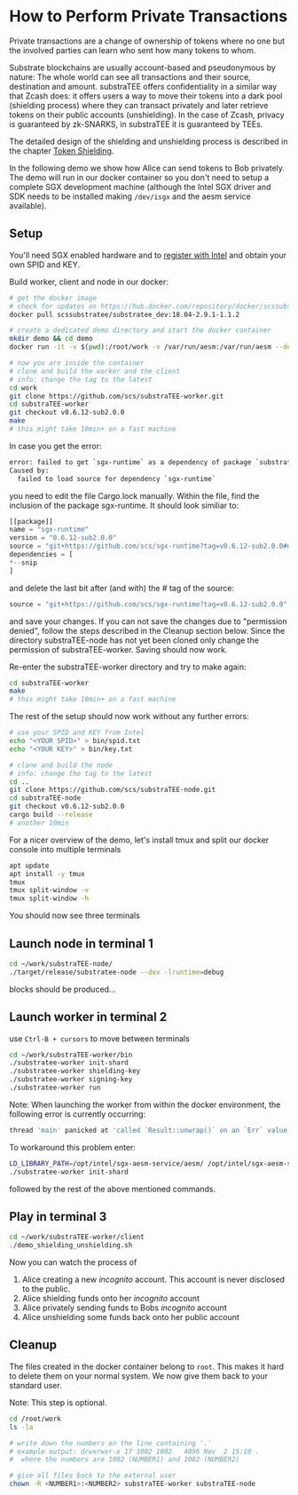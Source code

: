 # How to Perform Private Transactions

Private transactions are a change of ownership of tokens where no one but the involved parties can learn who sent how many tokens to whom.

Substrate blockchains are usually account-based and pseudonymous by nature: The whole world can see all transactions and their source, destination and amount. substraTEE offers confidentiality in a similar way that Zcash does: it offers users a way to move their tokens into a dark pool (shielding process) where they can transact privately and later retrieve tokens on their public accounts (unshielding). In the case of Zcash, privacy is guaranteed by zk-SNARKS, in substraTEE it is guaranteed by TEEs.

The detailed design of the shielding and unshielding process is described in the chapter [Token Shielding](./token_shielding.md).

In the following demo we show how Alice can send tokens to Bob privately. The demo will run in our docker container so you don't need to setup a complete SGX development machine (although the Intel SGX driver and SDK needs to be installed making `/dev/isgx` and the aesm service available).

## Setup

You'll need SGX enabled hardware and to [register with Intel](./howto_worker.md#intel-sgx-development-and-production-commercial-license) and obtain your own SPID and KEY.

Build worker, client and node in our docker:

```bash
# get the docker image
# check for updates on https://hub.docker.com/repository/docker/scssubstratee/substratee_dev
docker pull scssubstratee/substratee_dev:18.04-2.9.1-1.1.2

# create a dedicated demo directory and start the docker container
mkdir demo && cd demo
docker run -it -v $(pwd):/root/work -v /var/run/aesm:/var/run/aesm --device /dev/isgx scssubstratee/substratee_dev:18.04-2.9.1-1.1.2 /bin/bash

# now you are inside the container
# clone and build the worker and the client
# info: change the tag to the latest
cd work
git clone https://github.com/scs/substraTEE-worker.git
cd substraTEE-worker
git checkout v0.6.12-sub2.0.0
make
# this might take 10min+ on a fast machine
```

In case you get the error:
```bash
error: failed to get `sgx-runtime` as a dependency of package `substratee-stf v0.6.12-sub2.0.0 (/root/work/substraTEE-worker/stf)`
Caused by:
  failed to load source for dependency `sgx-runtime`
```
you need to edit the file Cargo.lock manually. Within the file, find the inclusion of the package sgx-runtime. It should look similiar to:
```rust
[[package]]
name = "sgx-runtime"
version = "0.6.12-sub2.0.0"
source = "git+https://github.com/scs/sgx-runtime?tag=v0.6.12-sub2.0.0#daace7e56a250e79132962311ac0e7935faa8385"
dependencies = [
*--snip
]
```
and delete the last bit after (and with) the # tag of the source:
```rust
source = "git+https://github.com/scs/sgx-runtime?tag=v0.6.12-sub2.0.0"
```
and save your changes. If you can not save the changes due to "permission denied", follow the steps described in the Cleanup section below. Since the directory substraTEE-node has not yet been cloned only change the permission of substraTEE-worker. Saving should now work.

Re-enter the substraTEE-worker directory and try to make again:
```bash
cd substraTEE-worker
make
# this might take 10min+ on a fast machine
```

The rest of the setup should now work without any further errors:

```bash
# use your SPID and KEY from Intel
echo "<YOUR SPID>" > bin/spid.txt
echo "<YOUR KEY>" > bin/key.txt

# clone and build the node
# info: change the tag to the latest
cd ..
git clone https://github.com/scs/substraTEE-node.git
cd substraTEE-node
git checkout v0.6.12-sub2.0.0
cargo build --release
# another 10min
```

For a nicer overview of the demo, let's install tmux and split our docker console into multiple terminals

```bash
apt update
apt install -y tmux
tmux
tmux split-window -v
tmux split-window -h
```

You should now see three terminals

## Launch node in terminal 1

```bash
cd ~/work/substraTEE-node/
./target/release/substratee-node --dev -lruntime=debug
```

blocks should be produced...

## Launch worker in terminal 2

use `Ctrl-B + cursors` to move between terminals

```bash
cd ~/work/substraTEE-worker/bin
./substratee-worker init-shard
./substratee-worker shielding-key
./substratee-worker signing-key
./substratee-worker run
```

Note: When launching the worker from within the docker environment, the following error is currently occurring:
```bash
thread 'main' panicked at 'called `Result::unwrap()` on an `Err` value: SGX_ERROR_NO_DEVICE', worker/src/main.rs:180:31
```
To workaround this problem enter:
```bash
LD_LIBRARY_PATH=/opt/intel/sgx-aesm-service/aesm/ /opt/intel/sgx-aesm-service/aesm/aesm_service & 
./substratee-worker init-shard
```
followed by the rest of the above mentioned commands.


## Play in terminal 3

```bash
cd ~/work/substraTEE-worker/client
./demo_shielding_unshielding.sh
```

Now you can watch the process of

1. Alice creating a new *incognito* account. This account is never disclosed to the public.
2. Alice shielding funds onto her *incognito* account
3. Alice privately sending funds to Bobs *incognito* account
4. Alice unshielding some funds back onto her public account

## Cleanup
The files created in the docker container belong to `root`. This makes it hard to delete them on your normal system. We now give them back to your standard user.

Note: This step is optional.

```bash
cd /root/work
ls -la

# write down the numbers on the line containing '.'
# example output: drwxrwxr-x 17 1002 1002   4096 Nov  2 15:10 .
#  where the numbers are 1002 (NUMBER1) and 1002 (NUMBER2)

# give all files back to the external user
chown -R <NUMBER1>:<NUMBER2> substraTEE-worker substraTEE-node
```
